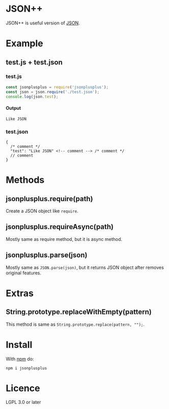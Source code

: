 # JSON++

JSON++ is useful version of [JSON](https://json.org).

# Example

## test.js + test.json

### test.js

```js
const jsonplusplus = require('jsonplusplus');
const json = json.require('./test.json');
console.log(json.test);
```

#### Output
```
Like JSON
```

### test.json

```
{
  /* comment */
  "test": "Like JSON" <!-- comment --> /* comment */
  // comment
}
```

# Methods

## jsonplusplus.require(path)
Create a JSON object like ``require``.

## jsonplusplus.requireAsync(path)
Mostly same as require method, but it is async method.

## jsonplusplus.parse(json)
Mostly same as ``JSON.parse(json)``, but it returns JSON object after removes original features.

# Extras

## String.prototype.replaceWithEmpty(pattern)
This method is same as ``String.prototype.replace(pattern, "");``.

# Install
With [npm](https://npmjs.org) do:
```
npm i jsonplusplus
```

# Licence
LGPL 3.0 or later
